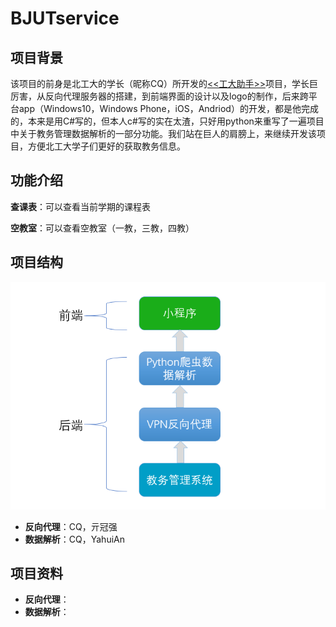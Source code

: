 # BJUTservice
## 项目背景
该项目的前身是北工大的学长（昵称CQ）所开发的[<<工大助手>>](https://github.com/cjw1115/BJUTHelper)项目，学长巨厉害，从反向代理服务器的搭建，到前端界面的设计以及logo的制作，后来跨平台app（Windows10，Windows Phone，iOS，Andriod）的开发，都是他完成的，本来是用C#写的，但本人c#写的实在太渣，只好用python来重写了一遍项目中关于教务管理数据解析的一部分功能。我们站在巨人的肩膀上，来继续开发该项目，方便北工大学子们更好的获取教务信息。
## 功能介绍
**查课表**：可以查看当前学期的课程表

**空教室**：可以查看空教室（一教，三教，四教）
## 项目结构
![项目结构图](https://github.com/YahuiAn/BJUTservice/raw/master/images/BJUTservice%E7%BB%93%E6%9E%84%E5%9B%BE.png)
- **反向代理**：CQ，亓冠强
- **数据解析**：CQ，YahuiAn
## 项目资料
- **反向代理**：
- **数据解析**：